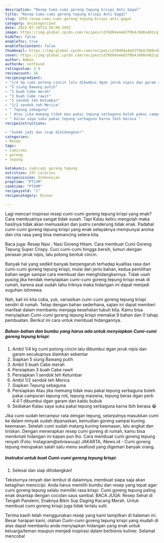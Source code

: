 ```yaml
---
description: "Resep Cumi-cumi goreng tepung krispi Anti Gagal"
title: "Resep Cumi-cumi goreng tepung krispi Anti Gagal"
slug: 1059-resep-cumi-cumi-goreng-tepung-krispi-anti-gagal
category: Uncategorized
date: 2022-07-16T23:50:09.595Z
image: https://img-global.cpcdn.com/recipes/cd78d04a4e63f9b4/680x482cq70/cumi-cumi-goreng-tepung-krispi-foto-resep-utama.jpg
hideToc: false
enableToc: true
enableTocContent: false
thumbnail: https://img-global.cpcdn.com/recipes/cd78d04a4e63f9b4/680x482cq70/cumi-cumi-goreng-tepung-krispi-foto-resep-utama.jpg
cover: https://img-global.cpcdn.com/recipes/cd78d04a4e63f9b4/680x482cq70/cumi-cumi-goreng-tepung-krispi-foto-resep-utama.jpg
author: Admin
authorAv: notfound
ratingvalue: 3.9
reviewcount: 16
recipeingredient:
- "1/4 kg cumi potong cincin lalu dibumbui dgan jeruk nipis dan garam secukupnya diamkan sebentar"
- "5 siung Bawang putih"
- "5 buah Cabe merah"
- "3 buah Cabe rawit"
- "1 sendok teh Ketumbar"
- "1/2 sendok teh Merica"
- " Tepung sebaguna"
- " Atau jika memang tidak mau pakai tepung serbaguna boleh pakai campuran tepung roti tepung maizena tepung beras dgan perb 441 dibumbui dgan garam dan kaldu bubuk"
- " Kalau saya suka pakai tepung serbaguna karna lbih berasa "
recipeinstructions:

- "Sudah jadi dan siap dihidangkan!"
categories:
- Resep
tags:
- cumicumi
- goreng
- tepung

katakunci: cumicumi goreng tepung 
nutrition: 297 calories
recipecuisine: Indonesian
preptime: "PT13M"
cooktime: "PT59M"
recipeyield: "1"
recipecategory: Dinner

---
```



Lagi mencari inspirasi resep cumi-cumi goreng tepung krispi yang enak? Cara membuatnya sangat tidak susah. Tapi Kalau keliru mengolah maka hasilnya tidak akan memuaskan dan justru cenderung tidak enak. Padahal cumi-cumi goreng tepung krispi yang enak selayaknya mempunyai aroma dan cita rasa yang bisa memancing selera kita.


Baca juga: Resep Nasi : Nasi Goreng Hitam. Cara membuat Cumi Goreng Tepung Super Crispy. Cuci cumi-cumi hingga bersih, lumuri dengan perasan jeruk nipis, lalu potong bentuk cincin.

Banyak hal yang sedikit banyak berpengaruh terhadap kualitas rasa dari cumi-cumi goreng tepung krispi, mulai dari jenis bahan, kedua pemilihan bahan segar sampai cara membuat dan menghidangkannya. Tidak usah pusing jika hendak menyiapkan cumi-cumi goreng tepung krispi enak di rumah, karena asal sudah tahu triknya maka hidangan ini dapat menjadi suguhan istimewa.


Nah, kali ini kita coba, yuk, variasikan cumi-cumi goreng tepung krispi sendiri di rumah. Tetap dengan bahan sederhana, sajian ini dapat memberi manfaat dalam membantu menjaga kesehatan tubuh kita. Kamu bisa menyiapkan Cumi-cumi goreng tepung krispi memakai 9 bahan dan 0 tahap pembuatan. Berikut ini cara untuk membuat hidangannya.

<!--inarticleads1-->

##### Bahan-bahan dan bumbu yang harus ada untuk menyiapkan Cumi-cumi goreng tepung krispi:

1. Ambil 1/4 kg cumi potong cincin lalu dibumbui dgan jeruk nipis dan garam secukupnya diamkan sebentar
1. Siapkan 5 siung Bawang putih
1. Ambil 5 buah Cabe merah
1. Persiapkan 3 buah Cabe rawit
1. Persiapkan 1 sendok teh Ketumbar
1. Ambil 1/2 sendok teh Merica
1. Siapkan  Tepung sebaguna
1. Persiapkan  Atau jika memang tidak mau pakai tepung serbaguna boleh pakai campuran tepung roti, tepung maizena, tepung beras dgan perb 4:4:1 dibumbui dgan garam dan kaldu bubuk
1. Sediakan  Kalau saya suka pakai tepung serbaguna karna lbih berasa 😁


Jika cumi sudah tercampur rata dengan tepung, selanjutnya masukkan cumi ke dalam minyak sudah dipanaskan, kemudian goreng sampai kuning keemasan. Setelah cumi sudah matang kuning keemasan, lalu angkat dan tiriskan. Dengan menerapkan resep cumi goreng di rumah, kamu bisa menikmati hidangan ini kapan pun lho. Cara membuat cumi goreng tepung renyah (Foto: Instagram@silviawuup) JAKARTA, iNews.id - Cumi goreng tepung merupakan salah satu menu seafood yang digemari banyak orang. 

<!--inarticleads2-->

##### Instruksi untuk buat Cumi-cumi goreng tepung krispi:


1. Selesai dan siap dihidangkan!

Teksturnya renyah dan lembut di dalamnya, membuat siapa saja akan ketagihan mencicipi. Anda harus memilih bumbu dan resep yang tepat agar cumi goreng tepung selalu memiliki rasa krispi. Cumi goreng tepung paling enak disantap dengan cocolan saus sambal. BACA JUGA: Resep Sehat di Tengah Pandemi, Enaknya Bikin Sup Daging Kacang Merah. Untuk membuat cumi goreng krispi juga tidak terlalu sulit. 

Terima kasih telah menggunakan resep yang kami tampilkan di halaman ini. Besar harapan kami, olahan Cumi-cumi goreng tepung krispi yang mudah di atas dapat membantu anda menyiapkan hidangan yang enak untuk keluarga/teman maupun menjadi inspirasi dalam berbisnis kuliner. Selamat mencoba!
